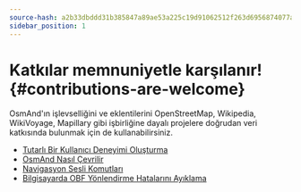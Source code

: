 ```yaml
---
source-hash: a2b33dbddd31b385847a89ae53a225c19d91062512f263d6956874077a7aa413
sidebar_position: 1
---
```


# Katkılar memnuniyetle karşılanır! {#contributions-are-welcome}

OsmAnd'ın işlevselliğini ve eklentilerini OpenStreetMap, Wikipedia, WikiVoyage, Mapillary gibi işbirliğine dayalı projelere doğrudan veri katkısında bulunmak için de kullanabilirsiniz.

* [Tutarlı Bir Kullanıcı Deneyimi Oluşturma](./creating-consistent-ux.md)
* [OsmAnd Nasıl Çevrilir](./translating-osmand.md)
* [Navigasyon Sesli Komutları](./voice-prompts.md)
* [Bilgisayarda OBF Yönlendirme Hatalarını Ayıklama](./debug-obf-routing-on-pc.md)